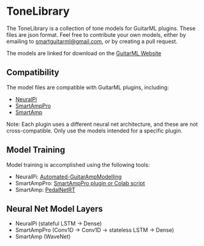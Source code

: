 # ToneLibrary
The ToneLibrary is a collection of tone models for GuitarML plugins. These files are json format. Feel free to contribute your own models, either by emailing to smartguitarml@gmail.com, or by creating a pull request.

The models are linked for download on the [GuitarML Website](https://guitarml.com/)

## Compatibility
The model files are compatible with GuitarML plugins, including:
- [NeuralPi](https://github.com/GuitarML/NeuralPi)
- [SmartAmpPro](https://github.com/GuitarML/SmartAmpPro)
- [SmartAmp](https://github.com/GuitarML/SmartGuitarAmp)

Note: Each plugin uses a different neural net architecture, and these are not cross-compatible. Only use the models intended for a specific plugin.

## Model Training
Model training is accomplished using the following tools:
- NeuralPi:    [Automated-GuitarAmpModelling](https://github.com/Alec-Wright/Automated-GuitarAmpModelling)
- SmartAmpPro: [SmartAmpPro plugin or Colab script](https://github.com/GuitarML/SmartAmpPro)
- SmartAmp:    [PedalNetRT](https://github.com/GuitarML/PedalNetRT)

## Neural Net Model Layers
- NeuralPi    (stateful LSTM -> Dense)
- SmartAmpPro (Conv1D -> Conv1D -> stateless LSTM -> Dense)
- SmartAmp    (WaveNet)
